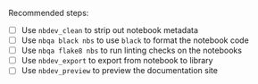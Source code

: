 Recommended steps:

- [ ] Use `nbdev_clean` to strip out notebook metadata
- [ ] Use `nbqa black nbs` to use `black` to format the notebook code
- [ ] Use `nbqa flake8 nbs` to run linting checks on the notebooks
- [ ] Use `nbdev_export` to export from notebook to library
- [ ] Use `nbdev_preview` to preview the documentation site
